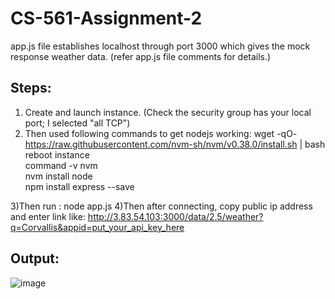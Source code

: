 # CS-561-Assignment-2

app.js file establishes localhost through port 3000 which gives the mock response weather data. 
(refer app.js file comments for details.)



## Steps:
1) Create and launch instance. (Check the security group has your local port; I selected "all TCP")
2) Then used following commands to get nodejs working:
     wget -qO- https://raw.githubusercontent.com/nvm-sh/nvm/v0.38.0/install.sh | bash <br />
     reboot instance <br />
     command -v nvm <br />
     nvm install node <br />
     npm install express --save 
     
3)Then run : node app.js
4)Then after connecting, copy public ip address and enter link like: http://3.83.54.103:3000/data/2.5/weather?q=Corvallis&appid=put_your_api_key_here

## Output:

![image](https://user-images.githubusercontent.com/68733686/149707200-5f4028eb-99b0-4e7d-ae84-b7bc2979e2e7.png)


